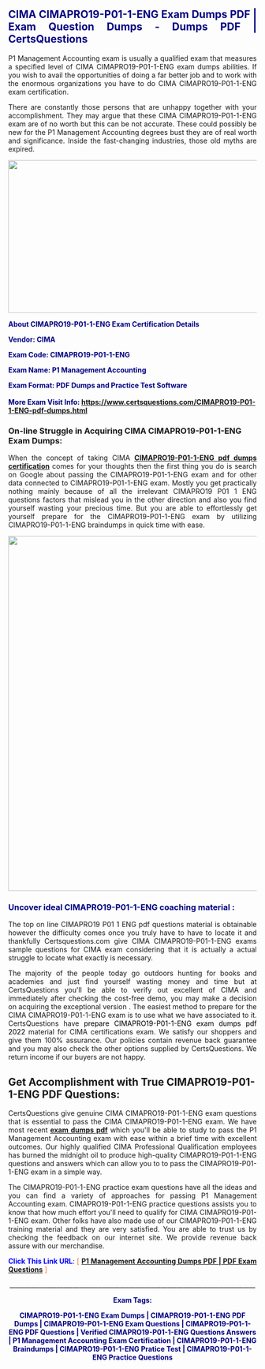 <h2 style="text-align: justify;"><span style="color: #000080;">CIMA CIMAPRO19-P01-1-ENG Exam Dumps PDF | Exam Question Dumps - Dumps PDF | CertsQuestions</span></h2>
<p style="text-align: justify;">P1 Management Accounting exam is usually a qualified exam that measures a specified level of CIMA  CIMAPRO19-P01-1-ENG exam dumps abilities. If you wish to avail the opportunities of doing a far better job and to work with the enormous organizations you have to do CIMA CIMAPRO19-P01-1-ENG exam certification.</p>
<p style="text-align: justify;">There are constantly those persons that are unhappy together with your accomplishment. They may argue that these CIMA  CIMAPRO19-P01-1-ENG exam are of no worth but this can be not accurate. These could possibly be new for the P1 Management Accounting degrees bust they are of real worth and significance. Inside the fast-changing industries, those old myths are expired.</p>
<p><img style="display: block; margin-left: auto; margin-right: auto;" src="https://i.imgur.com/eaP4ae9.png" width="840" height="310" /></p>
<p><span style="color: #000080;"><strong>About CIMAPRO19-P01-1-ENG Exam Certification Details</strong></span></p>
<p><span style="color: #000080;"><strong>Vendor: CIMA<br /></strong></span></p>
<p><span style="color: #000080;"><strong>Exam Code: CIMAPRO19-P01-1-ENG</strong></span></p>
<p><span style="color: #000080;"><strong>Exam Name: P1 Management Accounting</strong></span></p>
<p><span style="color: #000080;"><strong>Exam Format: PDF Dumps and Practice Test Software<br /><br />More Exam Visit Info: <span style="color: #ff6600;"><a href="https://www.certsquestions.com/CIMAPRO19-P01-1-ENG-pdf-dumps.html">https://www.certsquestions.com/CIMAPRO19-P01-1-ENG-pdf-dumps.html</a></span></strong></span></p>
<h3>On-line Struggle in Acquiring CIMA CIMAPRO19-P01-1-ENG Exam Dumps:</h3>
<p style="text-align: justify;">When the concept of taking CIMA <a href="https://www.certsquestions.com/CIMAPRO19-P01-1-ENG-pdf-dumps.html"><strong> CIMAPRO19-P01-1-ENG pdf dumps certification</strong></a> comes for your thoughts then the first thing you do is search on Google about passing the CIMAPRO19-P01-1-ENG exam and for other data connected to CIMAPRO19-P01-1-ENG exam. Mostly you get practically nothing mainly because of all the irrelevant CIMAPRO19 P01 1 ENG questions factors that mislead you in the other direction and also you find yourself wasting your precious time. But you are able to effortlessly get yourself prepare for the CIMAPRO19-P01-1-ENG exam by utilizing CIMAPRO19-P01-1-ENG braindumps in quick time with ease.</p>
<p><a href="https://www.certsquestions.com/CIMAPRO19-P01-1-ENG-pdf-dumps.html"><img style="display: block; margin-left: auto; margin-right: auto;" src="https://i.imgur.com/pxhoKQ2.png" width="720" /></a></p>
<h3><span style="color: #000080;">Uncover ideal  CIMAPRO19-P01-1-ENG coaching material :</span></h3>
<p style="text-align: justify;">The top on line CIMAPRO19 P01 1 ENG pdf questions material is obtainable however the difficulty comes once you truly have to have to locate it and thankfully Certsquestions.com give CIMA CIMAPRO19-P01-1-ENG exams sample questions for CIMA  exam considering that it is actually a actual struggle to locate what exactly is necessary.</p>
<p style="text-align: justify;">The majority of the people today go outdoors hunting for books and academies and just find yourself wasting money and time but at CertsQuestions you'll be able to verify out excellent of CIMA  and immediately after checking the cost-free demo, you may make a decision on acquiring the exceptional version . The easiest method to prepare for the CIMA CIMAPRO19-P01-1-ENG exam is to use what we have associated to it. CertsQuestions have <span style="color: #000000;">prepare CIMAPRO19-P01-1-ENG exam dumps pdf 2022</span> material for CIMA certifications exam. We satisfy our shoppers and give them 100% assurance. Our policies contain revenue back guarantee and you may also check the other options supplied by CertsQuestions. We return income if our buyers are not happy.</p>
<h2>Get Accomplishment with True CIMAPRO19-P01-1-ENG PDF Questions:</h2>
<p style="text-align: justify;">CertsQuestions give genuine CIMA CIMAPRO19-P01-1-ENG exam questions that is essential to pass the CIMA  CIMAPRO19-P01-1-ENG exam. We have most recent<strong>&nbsp;<a href="https://www.certsquestions.com/">exam dumps pdf</a></strong>&nbsp;which you'll be able to study to pass the P1 Management Accounting exam with ease within a brief time with excellent outcomes. Our highly qualified CIMA Professional Qualification employees has burned the midnight oil to produce high-quality CIMAPRO19-P01-1-ENG questions and answers which can allow you to to pass the CIMAPRO19-P01-1-ENG exam in a simple way.</p>
<p style="text-align: justify;">The CIMAPRO19-P01-1-ENG practice exam questions have all the ideas and you can find a variety of approaches for passing P1 Management Accounting exam. CIMAPRO19-P01-1-ENG practice questions assists you to know that how much effort you'll need to qualify for CIMA  CIMAPRO19-P01-1-ENG exam. Other folks have also made use of our CIMAPRO19-P01-1-ENG training material and they are very satisfied. You are able to trust us by checking the feedback on our internet site. We provide revenue back assure with our merchandise.</p>
<p style="text-align: justify;"><span style="color: #0000ff;"><strong>Click This Link URL</strong>:</span> <span style="color: #ff6600;">[ <strong><a href="https://www.certsquestions.com/cima-professional-qualification-certification.html">P1 Management Accounting Dumps PDF | PDF Exam Questions</a></strong> ]</span></p>
<p style="text-align: center;">______________________________________________________________________________</p>
<p style="text-align: center;"><span style="color: #000080;"><strong>Exam Tags:</strong></span></p>
<p style="text-align: center;"><span style="color: #000080;"><strong>CIMAPRO19-P01-1-ENG Exam Dumps | CIMAPRO19-P01-1-ENG PDF Dumps | CIMAPRO19-P01-1-ENG Exam Questions | CIMAPRO19-P01-1-ENG PDF Questions | Verified CIMAPRO19-P01-1-ENG Questions Answers | P1 Management Accounting Exam Certification | CIMAPRO19-P01-1-ENG Braindumps | CIMAPRO19-P01-1-ENG Pratice Test | CIMAPRO19-P01-1-ENG Practice Questions</strong></span></p>

